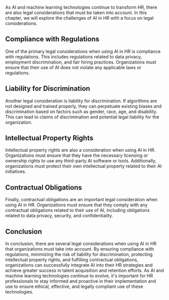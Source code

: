 
As AI and machine learning technologies continue to transform HR, there are also legal considerations that must be taken into account. In this chapter, we will explore the challenges of AI in HR with a focus on legal considerations.

## Compliance with Regulations

One of the primary legal considerations when using AI in HR is compliance with regulations. This includes regulations related to data privacy, employment discrimination, and fair hiring practices. Organizations must ensure that their use of AI does not violate any applicable laws or regulations.

## Liability for Discrimination

Another legal consideration is liability for discrimination. If algorithms are not designed and trained properly, they can perpetuate existing biases and discrimination based on factors such as gender, race, age, and disability. This can lead to claims of discrimination and potential legal liability for the organization.

## Intellectual Property Rights

Intellectual property rights are also a consideration when using AI in HR. Organizations must ensure that they have the necessary licensing or ownership rights to use any third-party AI software or tools. Additionally, organizations must protect their own intellectual property related to their AI initiatives.

## Contractual Obligations

Finally, contractual obligations are an important legal consideration when using AI in HR. Organizations must ensure that they comply with any contractual obligations related to their use of AI, including obligations related to data privacy, security, and confidentiality.

Conclusion
----------

In conclusion, there are several legal considerations when using AI in HR that organizations must take into account. By ensuring compliance with regulations, minimizing the risk of liability for discrimination, protecting intellectual property rights, and fulfilling contractual obligations, organizations can successfully integrate AI into their HR strategies and achieve greater success in talent acquisition and retention efforts. As AI and machine learning technologies continue to evolve, it's important for HR professionals to stay informed and proactive in their implementation and use to ensure ethical, effective, and legally compliant use of these technologies.
